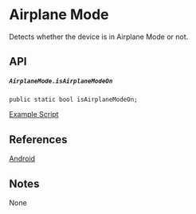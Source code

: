 # Airplane Mode
Detects whether the device is in Airplane Mode or not.

## API
##### `AirplaneMode.isAirplaneModeOn`
`public static bool isAirplaneModeOn;`

[Example Script](../../../Assets/UnityMobileModuleDemo/Airplane%20Mode/DisplayAirplaneModeState.cs)

## References
[Android](https://stackoverflow.com/a/17049778)

## Notes
None